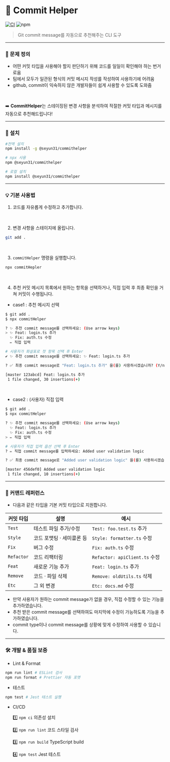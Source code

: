 # 👾 Commit Helper

[![CI](https://github.com/seyun31/commitHelper/actions/workflows/ci.yml/badge.svg)](https://github.com/seyun31/commitHelper/actions/workflows/ci.yml)
![npm](https://img.shields.io/npm/v/@seyun31/commithelper)

> Git commit message를 자동으로 추천해주는 CLI 도구

---

### 🎯 문제 정의
  
- 어떤 커밋 타입을 사용해야 할지 판단하기 위해 코드를 일일이 확인해야 하는 번거로움
- 팀에서 모두가 일관된 형식의 커밋 메시지 작성를 작성하여 사용하기에 어려움
- github, commit이 익숙하지 않은 개발자들이 쉽게 사용할 수 있도록 도와줌
<br>

➡️ **CommitHelper**는 스테이징된 변경 사항을 분석하여 적절한 커밋 타입과 메시지를 자동으로 추천해드립니다!

---

### 🚀 설치

```bash
#전역 설치
npm install -g @seyun31/commithelper

# npx 사용
npm @seyun31/commithelper

# 로컬 설치
npm install @seyun31/commithelper
```

---

### 💡 기본 사용법

1. 코드를 자유롭게 수정하고 추가합니다.
<br>

2. 변경 사항을 스테이지에 올립니다.
```bash
git add .
```
<br>

3. `commitHelper` 명령을 실행합니다.
```bash
npx commitHepler
```
<br>

4. 추천 커밋 메시지 목록에서 원하는 항목을 선택하거나, 직접 입력 후 최종 확인을 거쳐 커밋이 수행됩니다.
- case1 : 추천 메시지 선택
```bash
$ git add .
$ npx commitHelper

? ✨ 추천 commit message를 선택하세요: (Use arrow keys)
> ✨ Feat: login.ts 추가
  ✨ Fix: auth.ts 수정
  ✏️ 직접 입력

# 사용자가 화살표로 첫 항목 선택 후 Enter
✔ ✨ 추천 commit message를 선택하세요: ✨ Feat: login.ts 추가

? ✅ 최종 commit message로 "Feat: login.ts 추가" 을(를) 사용하시겠습니까? (Y/n) y

[master 123abcd] Feat: login.ts 추가
 1 file changed, 30 insertions(+)
```
<br>

- case2 : (사용자) 직접 입력
```bash
$ git add .
$ npx commitHelper

? ✨ 추천 commit message를 선택하세요: (Use arrow keys)
  ✨ Feat: login.ts 추가
  ✨ Fix: auth.ts 수정
> ✏️ 직접 입력

# 사용자가 직접 입력 옵션 선택 후 Enter
? ✏️ 직접 commit message를 입력하세요: Added user validation logic

? ✅ 최종 commit message로 "Added user validation logic" 을(를) 사용하시겠습니까? (Y/n) y

[master 456def0] Added user validation logic
 1 file changed, 10 insertions(+)
```

---

### 📖 커맨드 레퍼런스
- 다음과 같은 타입을 기본 커밋 타입으로 지원합니다.

| 커밋 타입 | 설명 | 예시 |
| --- | --- | --- |
| `Test` | 테스트 파일 추가/수정 | `Test: foo.test.ts` 추가 |
| `Style` | 코드 포맷팅 · 세미콜론 등 | `Style: formatter.ts` 수정 |
| `Fix` | 버그 수정 | `Fix: auth.ts` 수정 |
| `Refactor` | 코드 리팩터링 | `Refactor: apiClient.ts` 수정 |
| `Feat` | 새로운 기능 추가 | `Feat: login.ts` 추가 |
| `Remove` | 코드 · 파일 삭제 | `Remove: oldUtils.ts` 삭제 |
| `Etc` | 그 외 변경 | `Etc: docs.md` 수정 |

- 만약 사용자가 원하는 commit message가 없을 경우, 직접 수정할 수 있는 기능을 추가하였습니다.
- 추천 받은 commit message를 선택하여도 마지막에 수정이 가능하도록 기능을 추가하였습니다.
- commit type이나 commit message를 상황에 맞게 수정하여 사용할 수 있습니다.

---

### 🛠️ 개발 & 품질 보증

- Lint & Format
```bash
npm run lint # ESLint 검사
npm run format # Prettier 자동 포맷
```

- 테스트
```bash
npm test # Jest 테스트 실행
```

- CI/CD
  
  1️⃣ `npm ci` 의존성 설치
  
  2️⃣ `npm run lint` 코드 스타일 검사
  
  3️⃣ `npm run build` TypeScript build
  
  4️⃣ `npm test` Jest 테스트
  

